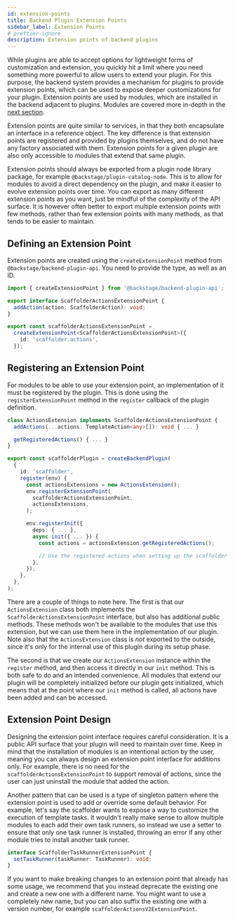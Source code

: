 ```yaml
---
id: extension-points
title: Backend Plugin Extension Points
sidebar_label: Extension Points
# prettier-ignore
description: Extension points of backend plugins
---
```


While plugins are able to accept options for lightweight forms of customization and extension, you quickly hit a limit where you need something more powerful to allow users to extend your plugin. For this purpose, the backend system provides a mechanism for plugins to provide extension points, which can be used to expose deeper customizations for your plugin. Extension points are used by modules, which are installed in the backend adjacent to plugins. Modules are covered more in-depth in the [next section](./06-modules.md).

Extension points are quite similar to services, in that they both encapsulate an interface in a reference object. The key difference is that extension points are registered and provided by plugins themselves, and do not have any factory associated with them. Extension points for a given plugin are also only accessible to modules that extend that same plugin.

Extension points should always be exported from a plugin node library package, for example `@backstage/plugin-catalog-node`. This is to allow for modules to avoid a direct dependency on the plugin, and make it easier to evolve extension points over time. You can export as many different extension points as you want, just be mindful of the complexity of the API surface. It is however often better to export multiple extension points with few methods, rather than few extension points with many methods, as that tends to be easier to maintain.

## Defining an Extension Point

Extension points are created using the `createExtensionPoint` method from `@backstage/backend-plugin-api`. You need to provide the type, as well as an ID.

```ts
import { createExtensionPoint } from '@backstage/backend-plugin-api';

export interface ScaffolderActionsExtensionPoint {
  addAction(action: ScaffolderAction): void;
}

export const scaffolderActionsExtensionPoint =
  createExtensionPoint<ScaffolderActionsExtensionPoint>({
    id: 'scaffolder.actions',
  });
```

## Registering an Extension Point

For modules to be able to use your extension point, an implementation of it must be registered by the plugin. This is done using the `registerExtensionPoint` method in the `register` callback of the plugin definition.

```ts
class ActionsExtension implements ScaffolderActionsExtensionPoint {
  addActions(...actions: TemplateAction<any>[]): void { ... }

  getRegisteredActions() { ... }
}

export const scaffolderPlugin = createBackendPlugin(
  {
    id: 'scaffolder',
    register(env) {
      const actionsExtensions = new ActionsExtension();
      env.registerExtensionPoint(
        scaffolderActionsExtensionPoint,
        actionsExtensions,
      );

      env.registerInit({
        deps: { ... },
        async init({ ... }) {
          const actions = actionsExtension.getRegisteredActions();

          // Use the registered actions when setting up the scaffolder ...
        },
      });
    },
  },
);
```

There are a couple of things to note here. The first is that our `ActionsExtension` class both implements the `ScaffolderActionsExtensionPoint` interface, but also has additional public methods. These methods won't be available to the modules that use this extension, but we can use them here in the implementation of our plugin. Note also that the `ActionsExtension` class is _not_ exported to the outside, since it's only for the internal use of this plugin during its setup phase.

The second is that we create our `ActionsExtension` instance within the `register` method, and then access it directly in our `init` method. This is both safe to do and an intended convenience. All modules that extend our plugin will be completely initialized before our plugin gets initialized, which means that at the point where our `init` method is called, all actions have been added and can be accessed.

## Extension Point Design

Designing the extension point interface requires careful consideration. It is a public API surface that your plugin will need to maintain over time. Keep in mind that the installation of modules is an intentional action by the user, meaning you can always design an extension point interface for additions only. For example, there is no need for the `scaffolderActionsExtensionPoint` to support removal of actions, since the user can just uninstall the module that added the action.

Another pattern that can be used is a type of singleton pattern where the extension point is used to add or override some default behavior. For example, let's say the scaffolder wants to expose a way to customize the execution of template tasks. It wouldn't really make sense to allow multiple modules to each add their own task runners, so instead we use a setter to ensure that only one task runner is installed, throwing an error if any other module tries to install another task runner.

```ts
interface ScaffolderTaskRunnerExtensionPoint {
  setTaskRunner(taskRunner: TaskRunner): void;
}
```

If you want to make breaking changes to an extension point that already has some usage, we recommend that you instead deprecate the existing one and create a new one with a different name. You might want to use a completely new name, but you can also suffix the existing one with a version number, for example `scaffolderActionsV2ExtensionPoint`.
